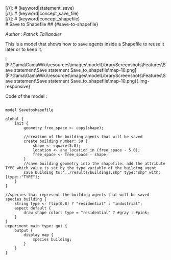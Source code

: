 [//]: # (keyword|operator_copy)
<div class='gama-keyword-style' id ='223_0_238_operator-copy'></div>
[//]: # (keyword|statement_save)
<div class='gama-keyword-style' id ='223_1_622_statement-save'></div>
[//]: # (keyword|concept_save_file)
<div class='gama-keyword-style' id ='223_2_95_concept-save-file'></div>
[//]: # (keyword|concept_shapefile)
<div class='gama-keyword-style' id ='223_3_99_concept-shapefile'></div>
# Save to Shapefile ## {#save-to-shapefile}


_Author : Patrick Taillandier_

This is a model that shows how to save agents inside a Shapefile to reuse it later or to keep it.


![F:\Gama\GamaWiki\resources\images\modelLibraryScreenshots\Features\Save statement\Save statement Save_to_shapefile\map-10.png](F:\Gama\GamaWiki\resources\images\modelLibraryScreenshots\Features\Save statement\Save statement Save_to_shapefile\map-10.png){.img-responsive}

Code of the model : 

```

model Savetoshapefile

global {
	init {
		geometry free_space <- copy(shape);
		
		//creation of the building agents that will be saved
		create building number: 50 {
			shape <- square(5.0);
			location <- any_location_in (free_space - 5.0);
			free_space <- free_space - shape;
		}
		//save building geometry into the shapefile: add the attribute TYPE which value is set by the type variable of the building agent
		save building to:"../results/buildings.shp" type:"shp" with:[type::"TYPE"];
	}
}

//species that represent the building agents that will be saved
species building {
	string type <- flip(0.8) ? "residential" : "industrial";
	aspect default {
		draw shape color: type = "residential" ? #gray : #pink;
	}
}
experiment main type: gui {
	output {
		display map {
			species building;
		}
	}
}
```